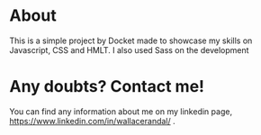 # About
This is a simple project by Docket made to showcase my skills on Javascript, CSS and HMLT. I also used Sass on the development 

# Any doubts? Contact me!

You can find any information about me on my linkedin page, https://www.linkedin.com/in/wallacerandal/ .